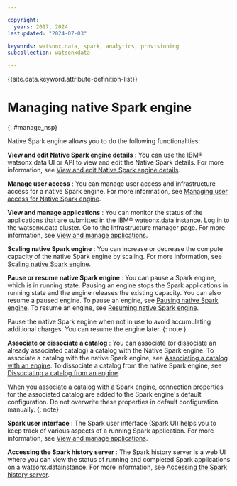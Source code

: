 ```yaml
---

copyright:
  years: 2017, 2024
lastupdated: "2024-07-03"

keywords: watsonx.data, spark, analytics, provisioning
subcollection: watsonxdata

---
```


{{site.data.keyword.attribute-definition-list}}

# Managing native Spark engine
{: #manage_nsp}

Native Spark engine allows you to do the following functionalities:


**View and edit Native Spark engine details**
: You can use the IBM® watsonx.data UI or API to view and edit the Native Spark details. For more information, see [View and edit Native Spark engine details](watsonxdata?topic=watsonxdata-view_edit).

**Manage user access**
: You can manage user access and infrastructure access for a native Spark engine. For more information, see [Managing user access for Native Spark engine](watsonxdata?topic=watsonxdata-manage_access).

**View and manage applications**
: You can monitor the status of the applications that are submitted in the IBM® watsonx.data instance. Log in to the watsonx.data cluster. Go to the Infrastructure manager page. For more information, see [View and manage applications](watsonxdata?topic=watsonxdata-mng_appltn).

**Scaling native Spark engine**
: You can increase or decrease the compute capacity of the native Spark engine by scaling. For more information, see [Scaling native Spark engine](watsonxdata?topic=watsonxdata-scl_nsp).

**Pause or resume native Spark engine**
: You can pause a Spark engine, which is in running state. Pausing an engine stops the Spark applications in running state and the engine releases the existing capacity. You can also resume a paused engine. To pause an engine, see [Pausing native Spark engine](watsonxdata?topic=watsonxdata-pause_engine). To resume an engine, see [Resuming native Spark engine](watsonxdata?topic=watsonxdata-resume_engine).

Pause the native Spark engine when not in use to avoid accumulating additional charges. You can resume the engine later.
{: note }

**Associate or dissociate a catalog**
: You can associate (or dissociate an already associated catalog) a catalog with the Native Spark engine. To associate a catalog with the native Spark engine, see [Associating a catalog with an engine](watsonxdata?topic=watsonxdata-asso-cat-eng). To dissociate a catalog from the native Spark engine, see [Dissociating a catalog from an engine](watsonxdata?topic=watsonxdata-disso-cat-eng).

When you associate a catalog with a Spark engine, connection properties for the associated catalog are added to the Spark engine's default configuration. Do not overwrite these properties in default configuration manually.
 {: note}

**Spark user interface**
: The Spark user interface (Spark UI) helps you to keep track of various aspects of a running Spark application. For more information, see [View and manage applications](watsonxdata?topic=watsonxdata-wxd_spk_ui).

**Accessing the Spark history server**
: The Spark history server is a web UI where you can view the status of running and completed Spark applications on a watsonx.datainstance. For more information, see [Accessing the Spark history server](watsonxdata?topic=watsonxdata-wxd_spk_histry).
